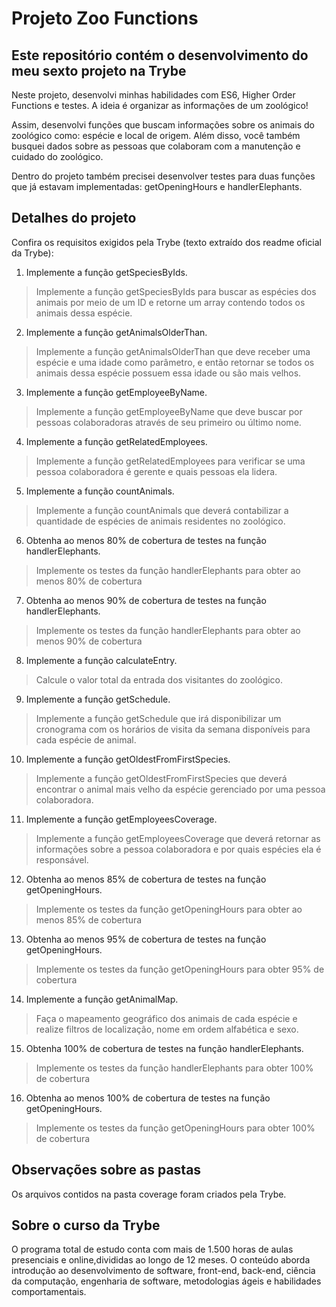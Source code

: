 # Projeto Zoo Functions
## Este repositório contém o desenvolvimento do meu sexto projeto na Trybe

Neste projeto, desenvolvi minhas habilidades com ES6, Higher Order Functions e testes. A ideia é organizar as informações de um zoológico! 

Assim, desenvolvi funções que buscam informações sobre os animais do zoológico como: espécie e local de origem. Além disso, você também busquei  dados sobre as pessoas que colaboram com a manutenção e cuidado do zoológico.

Dentro do projeto também precisei desenvolver testes para duas funções que já estavam implementadas: getOpeningHours e handlerElephants.

## Detalhes do projeto

Confira os requisitos exigidos pela Trybe (texto extraído dos readme oficial da Trybe):

1. Implemente a função getSpeciesByIds.

> Implemente a função getSpeciesByIds para buscar as espécies dos animais por meio de um ID e retorne um array contendo todos os animais dessa espécie.

2. Implemente a função getAnimalsOlderThan.

> Implemente a função getAnimalsOlderThan que deve receber uma espécie e uma idade como parâmetro, e então retornar se todos os animais dessa espécie possuem essa idade ou são mais velhos.

3. Implemente a função getEmployeeByName.

> Implemente a função getEmployeeByName que deve buscar por pessoas colaboradoras através de seu primeiro ou último nome.

4. Implemente a função getRelatedEmployees.

> Implemente a função getRelatedEmployees para verificar se uma pessoa colaboradora é gerente e quais pessoas ela lidera.

5. Implemente a função countAnimals.

> Implemente a função countAnimals que deverá contabilizar a quantidade de espécies de animais residentes no zoológico.

6. Obtenha ao menos 80% de cobertura de testes na função handlerElephants.

> Implemente os testes da função handlerElephants para obter ao menos 80% de cobertura

7. Obtenha ao menos 90% de cobertura de testes na função handlerElephants.

> Implemente os testes da função handlerElephants para obter ao menos 90% de cobertura

8. Implemente a função calculateEntry.

> Calcule o valor total da entrada dos visitantes do zoológico.

9. Implemente a função getSchedule.

> Implemente a função getSchedule que irá disponibilizar um cronograma com os horários de visita da semana disponíveis para cada espécie de animal.

10. Implemente a função getOldestFromFirstSpecies.

> Implemente a função getOldestFromFirstSpecies que deverá encontrar o animal mais velho da espécie gerenciado por uma pessoa colaboradora.

11. Implemente a função getEmployeesCoverage.

> Implemente a função getEmployeesCoverage que deverá retornar as informações sobre a pessoa colaboradora e por quais espécies ela é responsável.

12. Obtenha ao menos 85% de cobertura de testes na função getOpeningHours.

> Implemente os testes da função getOpeningHours para obter ao menos 85% de cobertura

13. Obtenha ao menos 95% de cobertura de testes na função getOpeningHours.

> Implemente os testes da função getOpeningHours para obter 95% de cobertura

14. Implemente a função getAnimalMap.

> Faça o mapeamento geográfico dos animais de cada espécie e realize filtros de localização, nome em ordem alfabética e sexo.

15. Obtenha 100% de cobertura de testes na função handlerElephants.

> Implemente os testes da função handlerElephants para obter 100% de cobertura

16. Obtenha ao menos 100% de cobertura de testes na função getOpeningHours.

> Implemente os testes da função getOpeningHours para obter 100% de cobertura

## Observações sobre as pastas

Os arquivos contidos na pasta coverage foram criados pela Trybe.

## Sobre o curso da Trybe
O programa total de estudo conta com mais de 1.500 horas de aulas presenciais e online,divididas ao longo de 12 meses. O conteúdo aborda introdução ao desenvolvimento de software, front-end, back-end, ciência da computação, engenharia de software, metodologias ágeis e habilidades comportamentais.
